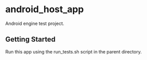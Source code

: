 # android_host_app

Android engine test project.

## Getting Started

Run this app using the run_tests.sh script in the parent directory.
